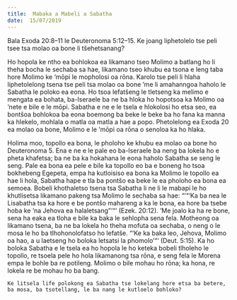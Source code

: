```yaml
---
title:  Mabaka a Mabeli a Sabatha
date:  15/07/2019
---
```


Bala Exoda 20:8–11 le Deuteronoma 5:12–15. Ke joang liphetolelo tse peli tsee tsa molao oa bone li tšehetsanang?

Ho hopola ke ntho ea bohlokoa ea likamano tseo Molimo a batlang ho li theha bocha le sechaba sa hae, likamano tseo khubu ea tsona e leng taba hore Molimo ke ‘mōpi le mopholosi oa rōna. Karolo tse peli li hlaha liphetolelong tsena tse peli tsa molao oa bone ’me li amahanngoa haholo le Sabatha le poloko ea eona. Ho tsoa lefatšeng le tletseng ka melimo e mengata ea bohata, ba-Iseraele ba ne ba hloka ho hopotsoa ka Molimo oa ’nete e bile e le mōpi. Sabatha e ne e le tsela e hlokolosi ho etsa seo, ea bontšoa bohlokoa ba eona boemong ba beke le beke ba ho fana ka manna ka hlekelo, mohlala o matla oa matla a hae a popo. Phetolelong ea Exoda 20 ea molao oa bone, Molimo e le ‘mōpi oa rōna o senoloa ka ho hlaka.

Holima moo, topollo ea bona, le pholoho ke khubu ea molao oa bone ho Deuteronoma 5. Ena e ne e le pale eo ba-Iseraele ba neng ba lokela ho e pheta khafetsa; ba ne ba ka hokahana le eona haholo Sabatha se seng le seng. Pale ea bona ea pele e bile ka topollo eo ba e boneng ho tsoa bokhebeng Egepeta, empa ha kutloisiso ea bona ka Molimo le topollo ea hae li hola, Sabatha hape e tla ba pontšo ea beke le ea pholoho ea bona ea semoea. Bobeli khothaletso tsena tsa Sabatha li ne li le mabapi le ho khutlisetsa likamano pakeng tsa Molimo le sechaba sa hae: “‘“‘Ka ba nea le Lisabatha tsa ka hore e be pontšo mahareng a ka le bona, ea hore ba tsebe hoba ke ’na Jehova ea halaletsang”‘“‘ (Ezek. 20:12). ’Me joalo ka ha re bone, sena ha eaka ea tloha e bile ka baka le sehlopha sena fela. Motheong oa likamano tsena, ba ne ba lokela ho theha mofuta oa sechaba, o neng o le mosa le ho ba tlhohonolofatso ho lefatše. “‘Ke ka baka leo, Jehova, Molimo oa hao, a u laetseng ho boloka letsatsi la phomolo’“‘ (Deut. 5:15). Ka ho boloka Sabatha e le tsela ea ho hopola le ho keteka bobeli tlholeho le topollo, re tsoela pele ho hola likamanong tsa rōna, e seng fela le Morena empa le bohle ba re potileng. Molimo o bile mohau ho rōna; ka hona, re lokela re be mohau ho ba bang.

`Ke litsela life polokong ea Sabatha tse lokelang hore etsa ba betere, ba mosa, ba tsotellang, le ba nang le kutloelo bohloko?`